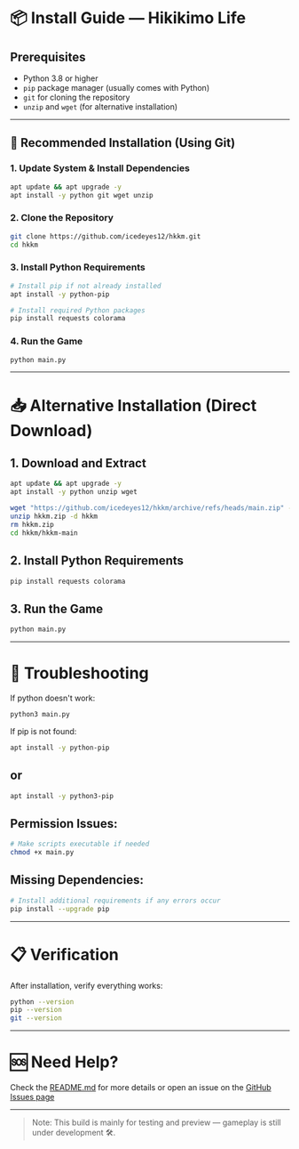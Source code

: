 # 📦 Install Guide — Hikikimo Life

## Prerequisites
- Python 3.8 or higher
- `pip` package manager (usually comes with Python)
- `git` for cloning the repository
- `unzip` and `wget` (for alternative installation)

---

## 🚀 Recommended Installation (Using Git)

### 1. Update System & Install Dependencies
```bash
apt update && apt upgrade -y
apt install -y python git wget unzip
```

### 2. Clone the Repository

```bash
git clone https://github.com/icedeyes12/hkkm.git
cd hkkm
```

### 3. Install Python Requirements

```bash
# Install pip if not already installed
apt install -y python-pip

# Install required Python packages
pip install requests colorama
```

### 4. Run the Game

```bash
python main.py
```

---

# 📥 Alternative Installation (Direct Download)

## 1. Download and Extract

```bash
apt update && apt upgrade -y
apt install -y python unzip wget

wget "https://github.com/icedeyes12/hkkm/archive/refs/heads/main.zip" -O hkkm.zip
unzip hkkm.zip -d hkkm
rm hkkm.zip
cd hkkm/hkkm-main
```

## 2. Install Python Requirements

```bash
pip install requests colorama
```

## 3. Run the Game

```bash
python main.py
```

---

# 🔧 Troubleshooting

If python doesn't work:

```bash
python3 main.py
```

If pip is not found:

```bash
apt install -y python-pip
```
## or

```bash
apt install -y python3-pip
```

## Permission Issues:

```bash
# Make scripts executable if needed
chmod +x main.py
```

## Missing Dependencies:

```bash
# Install additional requirements if any errors occur
pip install --upgrade pip
```
---

# 📋 Verification

After installation, verify everything works:

```bash
python --version
pip --version
git --version
```

---

# 🆘 Need Help?

Check the [README.md](README.md) for more details or open an issue on the [GitHub Issues page](https://github.com/icedeyes12/hkkm/issues)

---

> Note: This build is mainly for testing and preview — gameplay is still under development 🛠️.
